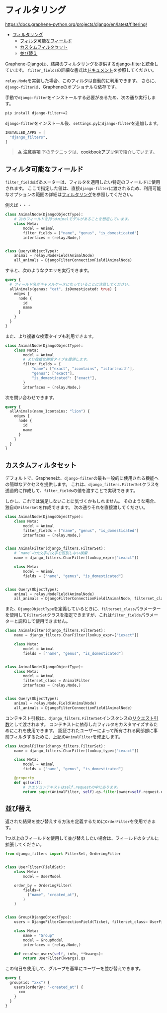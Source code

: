 # フィルタリング

<https://docs.graphene-python.org/projects/django/en/latest/filtering/>

- [フィルタリング](#フィルタリング)
  - [フィルタ可能なフィールド](#フィルタ可能なフィールド)
  - [カスタムフィルタセット](#カスタムフィルタセット)
  - [並び替え](#並び替え)

Graphene-Djangoは、結果のフィルタリングを提供する[django-filter](https://django-filter.readthedocs.io/en/master/)と統合しています。
`filter_fields`の詳細な書式は[ドキュメント](https://django-filter.readthedocs.io/en/master/guide/usage.html#the-filter)を参照してください。

`relay.Node`を実装した場合、このフィルタは自動的に利用できます。
さらに、`django-filter`は、Grapheneのオプショナルな依存です。

手動で`django-filter`をインストールする必要があるため、次の通り実行します。

```sh
pip install django-filter>=2
```

`django-filter`をインストール後、`settings.py`に`django-filter`を追加します。

```python
INSTALLED_APPS = [
  "django_filters",
]
```

> **⚠ 注意事項**
> 下のテクニックは、[cookbookアプリ例](https://github.com/graphql-python/graphene-django/tree/master/examples/cookbook)で紹介しています。

## フィルタ可能なフィールド

`filter_fields`ぱあメーターは、フィルタを適用したい特定のフィールドに使用されます。
ここで指定した値は、直接`django-filter`に渡されるため、利用可能なオプションの範囲の詳細は[フィルタリング](https://django-filter.readthedocs.io/en/master/guide/usage.html#the-filter)を参照してください。

例えば・・・

```python
class AnimalNode(DjangoObjectType):
    # 次のフィールドを持つAnimalモデルがあることを想定しています。
    class Meta:
        model = Animal
        filter_fields = ["name", "genus", "is_domesticated"]
        interfaces = (relay.Node,)


class Query(ObjectType):
    animal = relay.NodeField(AnimalNode)
    all_animals = DjangoFilterConnectionField(AnimalNode)
```

すると、次のようなクエリを実行できます。

```graphql
query {
  # フィールド名がキャメルケースになっていることに注意してください。
  allAnimals(genus: "cat", isDomesticated: true) {
    edges {
      node {
        id
        name
      }
    }
  }
}
```

また、より複雑な検索タイプも利用できます。

```python
class AnimalNode(DjangoObjectType):
    class Meta:
        model = Animal
        # より複雑な検索タイプを提供します。
        filter_fields = {
            "name": ["exact", "icontains", "istartswith"],
            "genus": ["exact"],
            "is_domesticated": ["exact"],
        }
        interfaces = (relay.Node,)
```

次を問い合わせできます。

```graphql
query {
  allAnimals(name_Icontains: "lion") {
    edges {
      node {
        id
        name
      }
    }
  }
}

```

## カスタムフィルタセット

デフォルトで、Grapheneは、`django-filter`の最も一般的に使用される機能への簡単なアクセスを提供します。
これは、`django_filters.FilterSet`クラスを透過的に作成して、`filter_fields`の値を渡すことで実現できます。

しかし、これでは満足しないことに気づくかもしれません。
そのような場合、独自の`FilterSet`を作成できます。
次の通りそれを直接渡してください。

```python
class AnimalNode(DjangoObjectType):
    class Meta:
        model = Animal
        filter_fields = ["name", "genus", "is_domesticated"]
        interfaces = (relay.Node,)


class AnimalFilter(django_filters.FilterSet):
    # `name`の大文字小文字を区別しない検索
    name = django_filters.CharFilter(lookup_expr=["iexact"])

    class Meta:
        model = Animal
        fields = ["name", "genus", "is_domesticated"]


class Query(ObjectType):
    animal = relay.NodeField(AnimalNode)
    all_animals = DjangoFilterConnectionField(AnimalNode, filterset_class=AnimalFilter)
```

また、`DjangoObjectType`を定義しているときに、`filterset_class`パラメーターを使用して`FilterSet`クラスを指定できますが、これは`filter_fields`パラメーターと調和して使用できません。

```python
class AnimalFilter(django_filters.FilterSet):
    name = django_filters.CharFilter(lookup_expr=["iexact"])

    class Meta:
        model = Animal
        fields = ["name", "genus", "is_domesticated"]


class AnimalNode(DjangoObjectType):
    class Meta:
        model = Animal
        filterset_class = AnimalFilter
        interfaces = (relay.Node,)


class Query(ObjectType):
    animal = relay.Node.Field(AnimalNode)
    all_animals = DjangoFilterConnectionField(AnimalNode)
```

コンテキスト引数は、`django_filters.FilterSet`インスタンスの[リクエスト引数](http://django-filter.readthedocs.io/en/master/guide/usage.html#request-based-filtering)として渡されます。
コンテキストに依存したフィルタをカスタマイズするためにこれを使用できます。
認証されたユーザーによって所有される同部部に事前フィルタするために、上記の`AnimalFilter`を修正します。

```python
class AnimalFilter(django_filters.FilterSet):
    name = django_filters.CharFilter(lookup_type=["iexact"])

    class Meta:
        model = Animal
        fields = ["name", "genus", "is_domesticated"]

    @property
    def qs(self):
        # クエリコンテキストはself.requestの中にあります。
        return super(AnimalFilter, self).qs.filter(owner=self.request.user)
```

## 並び替え

返された結果を並び替えする方法を定義するために`OrderFilter`を使用できます。

1つ以上のフィールドを使用して並び替えしたい場合は、フィールドのタプルに拡張してください。

```python
from django_filters import FilterSet, OrderingFilter


class UserFilter(FieldSet):
    class Meta:
        model = UserModel

    order_by = OrderingFilter(
        fields=(
          ("name", "created_at"),
        )
    )


class Group(DjangoObjectType):
    users = DjangoFilterConnectionField(Ticket, filterset_class= UserFilter)

    class Meta:
        name = "Group"
        model = GroupModel
        interfaces = (relay.Node,)

    def resolve_users(self, info, **kwargs):
        return UserFilter(kwargs).qs
```

この旬日を使用して、グループを基準にユーザーを並び替えできます。

```graphql
query {
  group(id: "xxx") {
    users(orderBy: "-created_at") {
      xxx
    }
  }
}
```
